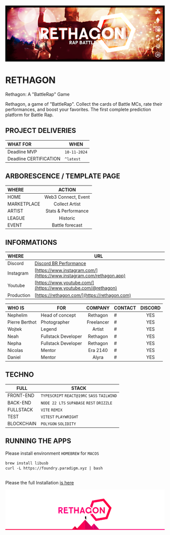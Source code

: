 ![Cover](https://github.com/nephcode/rethagon/blob/main/.github/images/rethagonReadmeHeader.png)

<!-- ∵ ƸӜƷ ∴∵ ƸӜƷ ∴∵ ƸӜƷ ∴∵ ƸӜƷ ∴∵ ƸӜƷ ∴∵ ƸӜƷ ∴∵ ƸӜƷ ∴∵ ƸӜƷ ∴∵ ƸӜƷ ∴∵ ƸӜƷ ∴∵ ƸӜƷ ∴∵ ƸӜƷ ∴ -->

# RETHAGON

Rethagon: A "BattleRap" Game

Rethagon, a game of "BattleRap". Collect the cards of Battle MCs, rate their performances, and boost your favorites. The first complete prediction platform for Battle Rap.

## PROJECT DELIVERIES

| WHAT FOR               | WHEN         |
| :--------------------- | ------------ |
| Deadline MVP           | `10-11-2024` |
| Deadline CERTIFICATION | `^latest`    |

## ARBORESCENCE / TEMPLATE PAGE

| WHERE       |       ACTION        |
| :---------- | :-----------------: |
| HOME        | Web3 Connect, Event |
| MARKETPLACE |   Collect Artist    |
| ARTIST      | Stats & Performance |
| LEAGUE      |      Historic       |
| EVENT       |   Battle forecast   |

## INFORMATIONS

| WHERE      | URL                                                                  |
| :--------- | -------------------------------------------------------------------- |
| Discord    | [Discord BR Performance]()                                           |
| Instagram  | [https://www.instagram.com/](https://www.instagram.com/rethagon.app) |
| Youtube    | [https://www.youtube.com/](https://www.youtube.com/@rethagon)        |
| Production | [https://rethagon.com/](https://rethagon.com)                        |

| WHO IS         | FOR                 |  COMPANY   | CONTACT | DISCORD |
| :------------- | ------------------- | :--------: | ------- | :-----: |
| Nephelim       | Head of concept     |  Rethagon  | #       |   YES   |
| Pierre Berthot | Photographer        | Freelancer | #       |   YES   |
| Wojtek         | Legend              |   Artist   | #       |   YES   |
| Neah           | Fullstack Developer |  Rethagon  | #       |   YES   |
| Nepha          | Fullstack Developer |  Rethagon  | #       |   YES   |
| Nicolas        | Mentor              |  Era 2140  | #       |   YES   |
| Daniel         | Mentor              |   Alyra    | #       |   YES   |

## TECHNO

| FULL       | STACK                                       |
| ---------- | ------------------------------------------- |
| FRONT-END  | `TYPESCRIPT` `REACT@19RC` `SASS` `TAILWIND` |
| BACK-END   | `NODE 22 LTS` `SUPABASE` `REST` `DRIZZLE`   |
| FULLSTACK  | `VITE` `REMIX`                              |
| TEST       | `VITEST` `PLAYWRIGHT`                       |
| BLOCKCHAIN | `POLYGON` `SOLIDITY`                        |

## RUNNING THE APPS

Please install environment `HOMEBREW` for `MACOS`

```
brew install libusb
curl -L https://foundry.paradigm.xyz | bash


```

Please the full Installation [is here](INSTALL.md)

![Cover](https://github.com/nephcode/rethagon/blob/main/.github/images/rethagonReadmeFooter.png)
